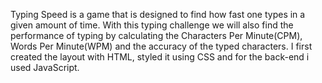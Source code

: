 Typing Speed is a game that is designed to find how fast one types in a given amount of time.
With this typing challenge we will also find the performance of typing by calculating the Characters Per Minute(CPM), Words Per Minute(WPM) and the accuracy of the typed characters.
I first created the layout with HTML, styled it using CSS and for the back-end i used JavaScript.
